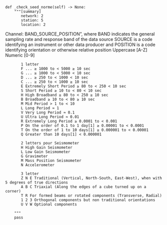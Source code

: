     def _check_seed_norme(self) -> None:
        """[summary]
           network: 2
           station: 5
           location: 2       
 Channel:
           BAND_SOURCE_POSITION”, where
           BAND indicates the general sampling rate and response band of the data source
           SOURCE is a code identifying an instrument or other data producer and
           POSITION is a code identifying orientation or otherwise relative position
           Uppercase [A-Z]
           Numeric [0-9]

           1 letter
           F ... ≥ 1000 to < 5000 ≥ 10 sec
           G ... ≥ 1000 to < 5000 < 10 sec
           D ... ≥ 250 to < 1000 < 10 sec
           C ... ≥ 250 to < 1000 ≥ 10 sec
           E Extremely Short Period ≥ 80 to < 250 < 10 sec
           S Short Period ≥ 10 to < 80 < 10 sec
           H High Broadband ≥ 80 to < 250 ≥ 10 sec
           B Broadband ≥ 10 to < 80 ≥ 10 sec
           M Mid Period > 1 to < 10
           L Long Period ≈ 1
           V Very Long Period ≈ 0.1
           U Ultra Long Period ≈ 0.01
           R Extremely Long Period ≥ 0.0001 to < 0.001
           P On the order of 0.1 to 1 day[1] ≥ 0.00001 to < 0.0001
           T On the order of 1 to 10 days[1] ≥ 0.000001 to < 0.00001
           Q Greater than 10 days[1] < 0.000001

           2 letters pour Seismometer
           H High Gain Seismometer
           L Low Gain Seismometer
           G Gravimeter
           M Mass Position Seismometer
           N Accelerometer

           3 letter
           Z N E Traditional (Vertical, North-South, East-West), when with 5 degrees of true directions
           A B C Triaxial (Along the edges of a cube turned up on a corner)
           T R For formed beams or rotated components (Transverse, Radial)
           1 2 3 Orthogonal components but non traditional orientations
           U V W Optional components

        """
        pass
